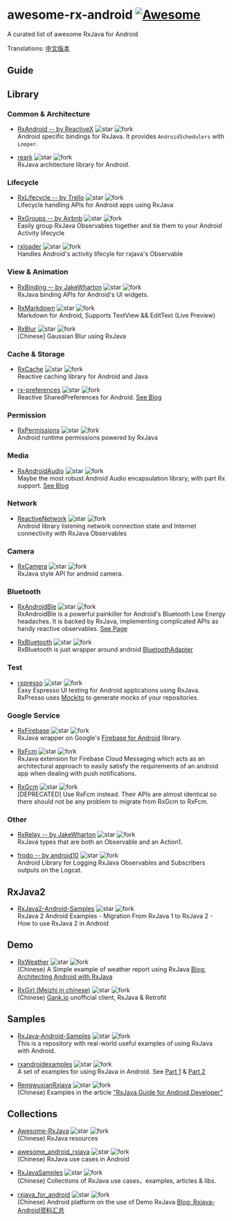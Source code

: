 # awesome-rx-android [![Awesome](https://cdn.rawgit.com/sindresorhus/awesome/d7305f38d29fed78fa85652e3a63e154dd8e8829/media/badge.svg)](https://github.com/sindresorhus/awesome)
A curated list of awesome RxJava for Android

Translations: [中文版本](./README-cn.md)

## Guide

## Library

### Common & Architecture

- [RxAndroid -- by ReactiveX](https://github.com/ReactiveX/RxAndroid)
![star](https://img.shields.io/github/forks/ReactiveX/RxAndroid.svg?style=social&label=Star)
![fork](https://img.shields.io/github/forks/ReactiveX/RxAndroid.svg?style=social&label=Fork)  
Android specific bindings for RxJava. It provides `AndroidSchedulers` with `Looper`.

- [reark](https://github.com/reark/reark)
![star](http://githubbadges.com/star.svg?user=reark&repo=reark)
![fork](http://githubbadges.com/fork.svg?user=reark&repo=reark&style=flat&color=fff&background=007ec6)  
RxJava architecture library for Android.

### Lifecycle

- [RxLifecycle -- by Trello](https://github.com/trello/RxLifecycle)
![star](http://githubbadges.com/star.svg?user=trello&repo=RxLifecycle)
![fork](http://githubbadges.com/fork.svg?user=trello&repo=RxLifecycle&style=flat&color=fff&background=007ec6)    
Lifecycle handling APIs for Android apps using RxJava

- [RxGroups -- by Airbnb](https://github.com/airbnb/RxGroups)
![star](http://githubbadges.com/star.svg?user=airbnb&repo=RxGroups)
![fork](http://githubbadges.com/fork.svg?user=airbnb&repo=RxGroups&style=flat&color=fff&background=007ec6)  
Easily group RxJava Observables together and tie them to your Android Activity lifecycle

- [rxloader](https://github.com/evant/rxloader)
![star](http://githubbadges.com/star.svg?user=evant&repo=rxloader)
![fork](http://githubbadges.com/fork.svg?user=evant&repo=rxloader&style=flat&color=fff&background=007ec6)  
Handles Android's activity lifecyle for rxjava's Observable


### View & Animation

- [RxBinding -- by JakeWharton](https://github.com/JakeWharton/RxBinding)
![star](http://githubbadges.com/star.svg?user=JakeWharton&repo=RxBinding)
![fork](http://githubbadges.com/fork.svg?user=JakeWharton&repo=RxBinding&style=flat&color=fff&background=007ec6)  
RxJava binding APIs for Android's UI widgets.

- [RxMarkdown](https://github.com/yydcdut/RxMarkdown)
![star](http://githubbadges.com/star.svg?user=yydcdut&repo=RxMarkdown)
![fork](http://githubbadges.com/fork.svg?user=yydcdut&repo=RxMarkdown&style=flat&color=fff&background=007ec6)  
Markdown for Android, Supports TextView && EditText (Live Preview)

- [RxBlur](https://github.com/SmartDengg/RxBlur)
![star](http://githubbadges.com/star.svg?user=SmartDengg&repo=RxBlur)
![fork](http://githubbadges.com/fork.svg?user=SmartDengg&repo=RxBlur&style=flat&color=fff&background=007ec6)  
[Chinese] Gaussian Blur using RxJava

### Cache & Storage

- [RxCache](https://github.com/VictorAlbertos/RxCache)
![star](http://githubbadges.com/star.svg?user=VictorAlbertos&repo=RxCache)
![fork](http://githubbadges.com/fork.svg?user=VictorAlbertos&repo=RxCache&style=flat&color=fff&background=007ec6)  
Reactive caching library for Android and Java

- [rx-preferences](https://github.com/f2prateek/rx-preferences)
![star](http://githubbadges.com/star.svg?user=f2prateek&repo=rx-preferences)
![fork](http://githubbadges.com/fork.svg?user=f2prateek&repo=rx-preferences&style=flat&color=fff&background=007ec6)  
Reactive SharedPreferences for Android. [See Blog](http://f2prateek.com/2015/10/05/rx-preferences/)

### Permission

- [RxPermissions](https://github.com/tbruyelle/RxPermissions)
![star](http://githubbadges.com/star.svg?user=tbruyelle&repo=RxPermissions)
![fork](http://githubbadges.com/fork.svg?user=tbruyelle&repo=RxPermissions&style=flat&color=fff&background=007ec6)  
Android runtime permissions powered by RxJava

### Media

- [RxAndroidAudio](https://github.com/Piasy/RxAndroidAudio)
![star](http://githubbadges.com/star.svg?user=Piasy&repo=RxAndroidAudio)
![fork](http://githubbadges.com/fork.svg?user=Piasy&repo=RxAndroidAudio&style=flat&color=fff&background=007ec6)  
Maybe the most robust Android Audio encapsulation library, with part Rx support. [See Blog](http://blog.piasy.com/2016/02/24/Robust-Android-Audio-encapsulation/)

### Network

- [ReactiveNetwork](https://github.com/pwittchen/ReactiveNetwork)
![star](http://githubbadges.com/star.svg?user=pwittchen&repo=ReactiveNetwork)
![fork](http://githubbadges.com/fork.svg?user=pwittchen&repo=ReactiveNetwork&style=flat&color=fff&background=007ec6)  
Android library listening network connection state and Internet connectivity with RxJava Observables


### Camera

- [RxCamera](https://github.com/ragnraok/RxCamera)
![star](http://githubbadges.com/star.svg?user=ragnraok&repo=RxCamera)
![fork](http://githubbadges.com/fork.svg?user=ragnraok&repo=RxCamera&style=flat&color=fff&background=007ec6)  
RxJava style API for android camera.

### Bluetooth

- [RxAndroidBle](https://github.com/Polidea/RxAndroidBle)
![star](http://githubbadges.com/star.svg?user=Polidea&repo=RxAndroidBle)
![fork](http://githubbadges.com/fork.svg?user=Polidea&repo=RxAndroidBle&style=flat&color=fff&background=007ec6)   
RxAndroidBle is a powerful painkiller for Android's Bluetooth Low Energy headaches. It is backed by RxJava, implementing complicated APIs as handy reactive observables. [See Page](http://polidea.github.io/RxAndroidBle/)

- [RxBluetooth](https://github.com/IvBaranov/RxBluetooth)
![star](http://githubbadges.com/star.svg?user=IvBaranov&repo=RxBluetooth)
![fork](http://githubbadges.com/fork.svg?user=IvBaranov&repo=RxBluetooth&style=flat&color=fff&background=007ec6)  
RxBluetooth is just wrapper around android [BluetoothAdapter](https://developer.android.com/reference/android/bluetooth/BluetoothAdapter.html)

### Test

- [rxpresso](https://github.com/novoda/rxpresso)
![star](http://githubbadges.com/star.svg?user=novoda&repo=rxpresso)
![fork](http://githubbadges.com/fork.svg?user=novoda&repo=rxpresso&style=flat&color=fff&background=007ec6)  
Easy Espresso UI testing for Android applications using RxJava. RxPresso uses [Mockito](http://site.mockito.org/) to generate mocks of your repositories.

### Google Service

- [RxFirebase](https://github.com/nmoskalenko/RxFirebase)
![star](http://githubbadges.com/star.svg?user=nmoskalenko&repo=RxFirebase)
![fork](http://githubbadges.com/fork.svg?user=nmoskalenko&repo=RxFirebase&style=flat&color=fff&background=007ec6)  
RxJava wrapper on Google's [Firebase for Android](https://www.firebase.com/docs/android/) library.

- [RxFcm](https://github.com/VictorAlbertos/RxFcm)
![star](http://githubbadges.com/star.svg?user=VictorAlbertos&repo=RxFcm)
![fork](http://githubbadges.com/fork.svg?user=VictorAlbertos&repo=RxFcm&style=flat&color=fff&background=007ec6)  
RxJava extension for Firebase Cloud Messaging which acts as an architectural approach to easily satisfy the requirements of an android app when dealing with push notifications.

- [RxGcm](https://github.com/VictorAlbertos/RxGcm)
![star](http://githubbadges.com/star.svg?user=VictorAlbertos&repo=RxGcm)
![fork](http://githubbadges.com/fork.svg?user=VictorAlbertos&repo=RxGcm&style=flat&color=fff&background=007ec6)  
[DEPRECATED] Use RxFcm instead. Their APIs are almost identical so there should not be any problem to migrate from RxGcm to RxFcm.

### Other

- [RxRelay -- by JakeWharton](https://github.com/JakeWharton/RxRelay)
![star](http://githubbadges.com/star.svg?user=JakeWharton&repo=RxRelay)
![fork](http://githubbadges.com/fork.svg?user=JakeWharton&repo=RxRelay&style=flat&color=fff&background=007ec6)  
RxJava types that are both an Observable and an Action1.

- [frodo -- by android10](https://github.com/android10/frodo)
![star](http://githubbadges.com/star.svg?user=android10&repo=frodo)
![fork](http://githubbadges.com/fork.svg?user=android10&repo=frodo&style=flat&color=fff&background=007ec6)  
Android Library for Logging RxJava Observables and Subscribers outputs on the Logcat.

## RxJava2

- [RxJava2-Android-Samples](https://github.com/amitshekhariitbhu/RxJava2-Android-Samples)
![star](http://githubbadges.com/star.svg?user=amitshekhariitbhu&repo=RxJava2-Android-Samples)
![fork](http://githubbadges.com/fork.svg?user=amitshekhariitbhu&repo=RxJava2-Android-Samples&style=flat&color=fff&background=007ec6)  
RxJava 2 Android Examples - Migration From RxJava 1 to RxJava 2 - How to use RxJava 2 in Android


## Demo

- [RxWeather](https://github.com/SmartDengg/RxWeather)
![star](http://githubbadges.com/star.svg?user=SmartDengg&repo=RxWeather)
![fork](http://githubbadges.com/fork.svg?user=SmartDengg&repo=RxWeather&style=flat&color=fff&background=007ec6)  
(Chinese) A Simple example of weather report using RxJava [Blog: Architecting Android with RxJava](http://www.jianshu.com/p/943ceaccfdff)

- [RxGirl (Meizhi in chinese)](https://github.com/drakeet/Meizhi)
![star](http://githubbadges.com/star.svg?user=drakeet&repo=Meizhi)
![fork](http://githubbadges.com/fork.svg?user=drakeet&repo=Meizhi&style=flat&color=fff&background=007ec6)  
(Chinese) [Gank.io](http://gank.io) unofficial client, RxJava & Retrofit


## Samples

- [RxJava-Android-Samples](https://github.com/kaushikgopal/RxJava-Android-Samples)
![star](http://githubbadges.com/star.svg?user=kaushikgopal&repo=RxJava-Android-Samples)
![fork](http://githubbadges.com/fork.svg?user=kaushikgopal&repo=RxJava-Android-Samples&style=flat&color=fff&background=007ec6)  
This is a repository with real-world useful examples of using RxJava with Android.

- [rxandroidexamples](https://github.com/klnusbaum/rxandroidexamples)
![star](http://githubbadges.com/star.svg?user=klnusbaum&repo=rxandroidexamples)
![fork](http://githubbadges.com/fork.svg?user=klnusbaum&repo=rxandroidexamples&color=fff&background=007ec6)  
A set of examples for using RxJava in Android. See [Part 1](https://medium.com/@kurtisnusbaum/rxandroid-basics-part-1-c0d5edcf6850)
& [Part 2](https://medium.com/@kurtisnusbaum/rxandroid-basics-part-2-6e877af352)

- [RengwuxianRxjava](https://github.com/androidmalin/RengwuxianRxjava)
![star](http://githubbadges.com/star.svg?user=androidmalin&repo=RengwuxianRxjava)
![fork](http://githubbadges.com/fork.svg?user=androidmalin&repo=RengwuxianRxjava&color=fff&background=007ec6)  
(Chinese) Examples in the article ["RxJava Guide for Android Developer"](http://gank.io/post/560e15be2dca930e00da1083)

## Collections  

- [Awesome-RxJava](https://github.com/lzyzsd/Awesome-RxJava)
![star](http://githubbadges.com/star.svg?user=lzyzsd&repo=Awesome-RxJava)
![fork](http://githubbadges.com/fork.svg?user=lzyzsd&repo=Awesome-RxJava&color=fff&background=007ec6)  
(Chinese) RxJava resources

- [awesome_android_rxjava](https://github.com/chiclaim/awesome_android_rxjava)
![star](http://githubbadges.com/star.svg?user=chiclaim&repo=awesome_android_rxjava)
![fork](http://githubbadges.com/fork.svg?user=chiclaim&repo=awesome_android_rxjava&color=fff&background=007ec6)  
(Chinese) RxJava use cases in Android

- [RxJavaSamples](https://github.com/THEONE10211024/RxJavaSamples)
![star](http://githubbadges.com/star.svg?user=THEONE10211024&repo=RxJavaSamples)
![fork](http://githubbadges.com/fork.svg?user=THEONE10211024&repo=RxJavaSamples&color=fff&background=007ec6)  
(Chinese) Collections of RxJava use cases，examples, articles & libs.

- [rxjava_for_android](https://github.com/cn-ljb/rxjava_for_android)
![star](http://githubbadges.com/star.svg?user=cn-ljb&repo=rxjava_for_android)
![fork](http://githubbadges.com/fork.svg?user=cn-ljb&repo=rxjava_for_android&color=fff&background=007ec6)  
(Chinese) Android platform on the use of Demo RxJava [Blog: Rxjava-Android资料汇总](http://blog.csdn.net/qq1026291832/article/details/51007490)

